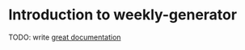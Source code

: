 # Introduction to weekly-generator

TODO: write [great documentation](http://jacobian.org/writing/what-to-write/)
